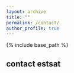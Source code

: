```yaml
---
layout: archive
title: ""
permalink: /contact/
author_profile: true
---
```


{% include base_path %}


## contact estsat
